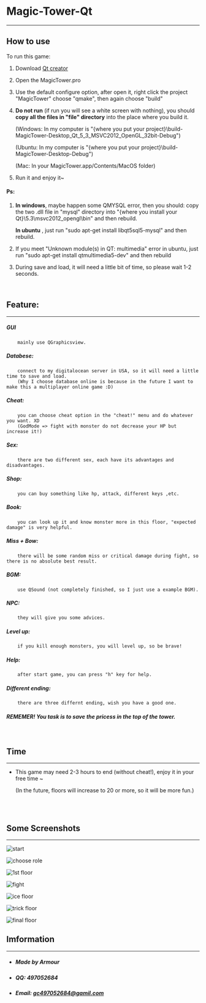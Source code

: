 # Magic-Tower-Qt
---

## How to use 

To run this game:

1. Download [Qt creator](https://www.qt.io/download-open-source/#section-6)
2. Open the MagicTower.pro
3. Use the default configure option, after open it, right click the project "MagicTower" choose "qmake", then again choose "build"
4. **Do not run** (if run you will see a white screen with nothing), you should **copy all the files in "file" directory** into the place where you build it.
	
	(Windows: In my computer is "{where you put your project}\build-MagicTower-Desktop_Qt_5_3_MSVC2012_OpenGL_32bit-Debug")
	
	(Ubuntu: In my computer is "{where you put your project}\build-MagicTower-Desktop-Debug")
	
	(Mac: In your MagicTower.app/Contents/MacOS folder)

5. Run it and enjoy it~

#### Ps:	
   1. **In windows**, maybe happen some QMYSQL error, then you should:
	copy the two .dll file in "mysql" directory into "{where you install your Qt}\5.3\msvc2012_opengl\bin" and then rebuild.
      
      **In ubuntu** , just run "sudo apt-get install libqt5sql5-mysql" and then rebuild.
	
   2. If you meet "Unknown module(s) in QT: multimedia" error in ubuntu, just run "sudo apt-get install qtmultimedia5-dev" and then rebuild
   3. During save and load, it will need a little bit of time, so please wait 1-2 seconds.


<br>


## Feature:

---
##### GUI 			
		mainly use QGraphicsview.
##### Databese: 		
		connect to my digitalocean server in USA, so it will need a little time to save and load. 	
		(Why I choose database online is because in the future I want to make this a multiplayer online game :D)
##### Cheat: 			
		you can choose cheat option in the "cheat!" menu and do whatever you want. XD
		(GodMode => fight with monster do not decrease your HP but increase it!)
##### Sex:			
		there are two different sex, each have its advantages and disadvantages.
##### Shop: 			
		you can buy something like hp, attack, different keys ,etc.
##### Book: 			
		you can look up it and know monster more in this floor, "expected damage" is very helpful.
##### Miss + Bow: 	
		there will be some random miss or critical damage during fight, so there is no absolute best result.
##### BGM: 			
		use QSound (not completely finished, so I just use a example BGM).
##### NPC:	
		they will give you some advices.
##### Level up:
		if you kill enough monsters, you will level up, so be brave!
##### Help:
		after start game, you can press "h" key for help.
##### Different ending:	
		there are three differnt ending, wish you have a good one.

##### REMEMER! You task is to save the pricess in the top of the tower.</p>


<br>


## Time
---

* This game may need 2-3 hours to end (without cheat!), enjoy it in your free time ~

	(In the future, floors will increase to 20 or more, so it will be more fun.)

<br>


<br>

## Some Screenshots
---
![start](http://www.armourcy.com/Mt_pic/1.jpg)

![choose role](http://www.armourcy.com/Mt_pic/2.jpg)

![1st floor](http://www.armourcy.com/Mt_pic/3.jpg)

![fight](http://www.armourcy.com/Mt_pic/4.jpg)

![ice floor](http://www.armourcy.com/Mt_pic/5.jpg)

![trick floor](http://www.armourcy.com/Mt_pic/6.jpg)

![final floor](http://www.armourcy.com/Mt_pic/7.jpg)



## Imformation
---

* ##### Made by Armour 

* ##### QQ:		497052684

* ##### Email: 	gc497052684@gamil.com
